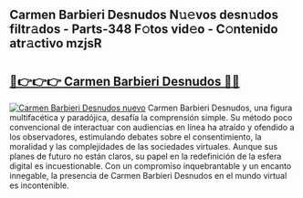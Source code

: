 ## Carmen Barbieri Desnudos N𝚞𝚎vos desn𝚞dos filtr𝚊dos - Parts-348 F𝚘tos vid𝚎o - C𝚘ntenido atr𝚊ctivo mzjsR

# <h2><a href="http://mb0c4d.tromn.icu/?c=Carmen+Barbieri+Desnudos">🔗👉👉👉 Carmen Barbieri Desnudos 🔗🔗</a></h2>

[![Carmen Barbieri Desnudos nuevo](https://i.imgur.com/pEAQMta.gif)](http://mb0c4d.tromn.icu/?c=Carmen+Barbieri+Desnudos)
Carmen Barbieri Desnudos, una figura multifacética y paradójica, desafía la comprensión simple. Su método poco convencional de interactuar con audiencias en línea ha atraído y ofendido a los observadores, estimulando debates sobre el consentimiento, la moralidad y las complejidades de las sociedades virtuales. Aunque sus planes de futuro no están claros, su papel en la redefinición de la esfera digital es incuestionable. Con un compromiso inquebrantable y un encanto innegable, la presencia de Carmen Barbieri Desnudos en el mundo virtual es incontenible.
